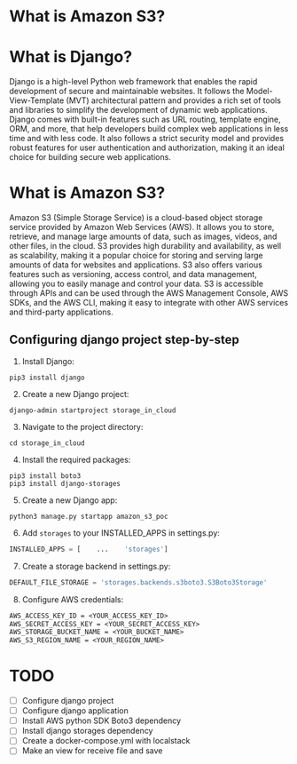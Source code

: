 # What is Amazon S3?

# What is Django?

Django is a high-level Python web framework that enables the rapid development of secure and maintainable websites. It follows the Model-View-Template (MVT) architectural pattern and provides a rich set of tools and libraries to simplify the development of dynamic web applications. Django comes with built-in features such as URL routing, template engine, ORM, and more, that help developers build complex web applications in less time and with less code. It also follows a strict security model and provides robust features for user authentication and authorization, making it an ideal choice for building secure web applications.

# What is Amazon S3?

Amazon S3 (Simple Storage Service) is a cloud-based object storage service provided by Amazon Web Services (AWS). It allows you to store, retrieve, and manage large amounts of data, such as images, videos, and other files, in the cloud. S3 provides high durability and availability, as well as scalability, making it a popular choice for storing and serving large amounts of data for websites and applications. S3 also offers various features such as versioning, access control, and data management, allowing you to easily manage and control your data. S3 is accessible through APIs and can be used through the AWS Management Console, AWS SDKs, and the AWS CLI, making it easy to integrate with other AWS services and third-party applications.

## Configuring django project step-by-step
1. Install Django:
```shell
pip3 install django
```

2. Create a new Django project:
```shell
django-admin startproject storage_in_cloud
```

3. Navigate to the project directory:
```shell
cd storage_in_cloud
```

4. Install the required packages:
```shell
pip3 install boto3
pip3 install django-storages
```

5. Create a new Django app:
```shell
python3 manage.py startapp amazon_s3_poc
```

6. Add `storages` to your INSTALLED_APPS in settings.py:
```py
INSTALLED_APPS = [    ...    'storages']
```

7. Create a storage backend in settings.py:
```py
DEFAULT_FILE_STORAGE = 'storages.backends.s3boto3.S3Boto3Storage'
```

8. Configure AWS credentials:
```txt
AWS_ACCESS_KEY_ID = <YOUR_ACCESS_KEY_ID>
AWS_SECRET_ACCESS_KEY = <YOUR_SECRET_ACCESS_KEY>
AWS_STORAGE_BUCKET_NAME = <YOUR_BUCKET_NAME>
AWS_S3_REGION_NAME = <YOUR_REGION_NAME>
```

# TODO

- [ ] Configure django project
- [ ] Configure django application
- [ ] Install AWS python SDK Boto3 dependency
- [ ] Install django storages dependency
- [ ] Create a docker-compose.yml with localstack
- [ ] Make an view for receive file and save
